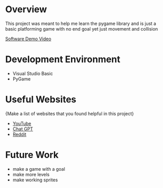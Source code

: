 # Overview
This project was meant to help me learn the pygame library and is just a basic platforming game with no end goal yet just movement and collision

[Software Demo Video](http://youtube.link.goes.here)

# Development Environment
- Visual Studio Basic 
- PyGame

# Useful Websites

{Make a list of websites that you found helpful in this project}
* [YouTube](https://youtube.com)
* [Chat GPT](https://chatgpt.com/)
* [Reddit](https://www.reddit.com/)

# Future Work

* make a game with a goal
* make more levels
* make working sprites